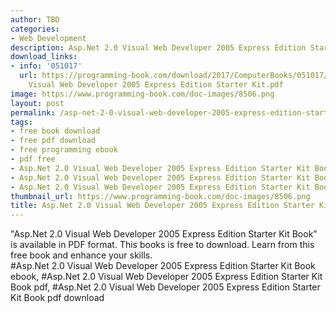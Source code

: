 ```yaml
---
author: TBD
categories:
- Web Development
description: Asp.Net 2.0 Visual Web Developer 2005 Express Edition Starter Kit Book
download_links:
- info: '051017'
  url: https://programming-book.com/download/2017/ComputerBooks/051017/Asp.Net 2.0
    Visual Web Developer 2005 Express Edition Starter Kit.pdf
image: https://www.programming-book.com/doc-images/8506.png
layout: post
permalink: /asp-net-2-0-visual-web-developer-2005-express-edition-starter-kit-book.html
tags:
- free book download
- free pdf download
- free programming ebook
- pdf free
- Asp.Net 2.0 Visual Web Developer 2005 Express Edition Starter Kit Book ebook
- Asp.Net 2.0 Visual Web Developer 2005 Express Edition Starter Kit Book pdf
- Asp.Net 2.0 Visual Web Developer 2005 Express Edition Starter Kit Book pdf download
thumbnail_url: https://www.programming-book.com/doc-images/8506.png
title: Asp.Net 2.0 Visual Web Developer 2005 Express Edition Starter Kit Book
---
```


 
<div class="item-desc text-justify">
  "Asp.Net 2.0 Visual Web Developer 2005 Express Edition Starter Kit Book" is available in PDF format. This books is free to download. Learn from this free book and enhance your skills.
  <br>
  #Asp.Net 2.0 Visual Web Developer 2005 Express Edition Starter Kit Book ebook, #Asp.Net 2.0 Visual Web Developer 2005 Express Edition Starter Kit Book pdf, #Asp.Net 2.0 Visual Web Developer 2005 Express Edition Starter Kit Book pdf download
</div>